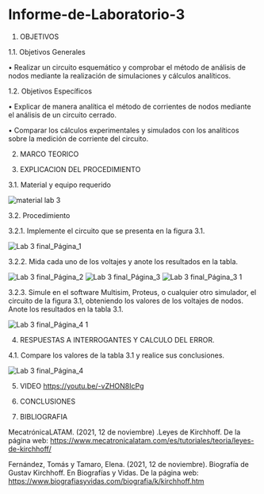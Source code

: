 # Informe-de-Laboratorio-3

1.	OBJETIVOS 

1.1.	Objetivos Generales 

•	Realizar un circuito esquemático y comprobar el método de análisis de nodos mediante la realización de simulaciones y cálculos analíticos. 

1.2.	Objetivos Específicos 

•	Explicar de manera analítica el método de corrientes de nodos mediante el análisis de un circuito cerrado. 

•	Comparar los cálculos experimentales y simulados con los analíticos sobre la medición de corriente del circuito. 

2.	MARCO TEORICO 


3.	EXPLICACION DEL PROCEDIMIENTO 

3.1.	Material y equipo requerido 

![material lab 3](https://user-images.githubusercontent.com/93209004/143784719-1440f5ee-d2e7-4cfa-80ad-a2149eec1a5d.png)

3.2.	Procedimiento 

3.2.1.	Implemente el circuito que se presenta en la figura 3.1. 

![Lab 3 final_Página_1](https://user-images.githubusercontent.com/93209004/143785092-c6d19806-2547-4726-9aa8-b15de041a19e.jpg)

3.2.2.	Mida cada uno de los voltajes y anote los resultados en la tabla.

![Lab 3 final_Página_2](https://user-images.githubusercontent.com/93209004/143785109-97bcf668-ffec-421a-a103-f0fc120c7de4.jpg)
![Lab 3 final_Página_3](https://user-images.githubusercontent.com/93209004/143785124-54421119-d8a1-4584-884f-cdd228fb134d.jpg)
![Lab 3 final_Página_3 1](https://user-images.githubusercontent.com/93209004/143785128-bcb62bab-fe1e-444c-a213-493456963eb4.jpg)

3.2.3.	Simule en el software Multisim, Proteus, o cualquier otro simulador, el circuito de la figura 3.1, obteniendo los valores de los voltajes de nodos. Anote los resultados en la tabla 3.1.

![Lab 3 final_Página_4 1](https://user-images.githubusercontent.com/93209004/143785153-dfad4583-13d9-446c-97e1-570c226e7d6d.jpg)

4.	RESPUESTAS A INTERROGANTES Y CALCULO DEL ERROR.

4.1.	 Compare los valores de la tabla 3.1 y realice sus conclusiones.

![Lab 3 final_Página_4](https://user-images.githubusercontent.com/93209004/143785164-1edd8bb1-3b1a-467b-907f-19b11993fc8d.jpg)

5.	VIDEO
https://youtu.be/-vZHON8IcPg
6.	CONCLUSIONES

7.	BIBLIOGRAFIA

MecatrónicaLATAM. (2021, 12 de noviembre) .Leyes de Kirchhoff. De la página web: https://www.mecatronicalatam.com/es/tutoriales/teoria/leyes-de-kirchhoff/

Fernández, Tomás y Tamaro, Elena. (2021, 12 de noviembre). Biografía de Gustav Kirchhoff. En Biografías y Vidas. De la página web: https://www.biografiasyvidas.com/biografia/k/kirchhoff.htm
